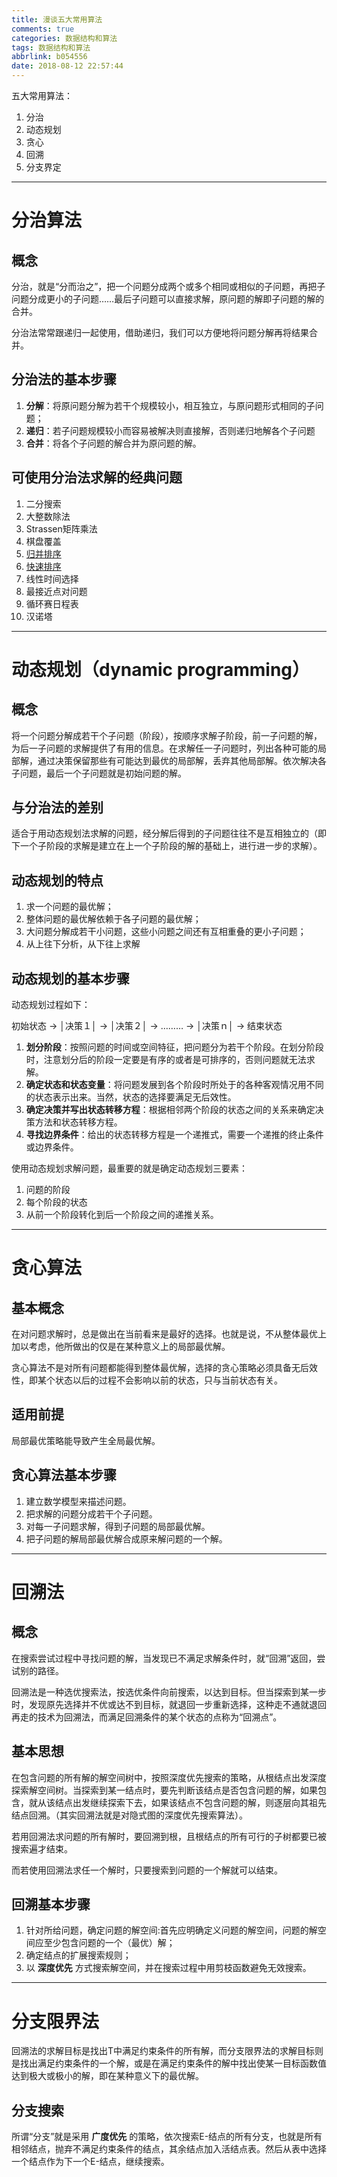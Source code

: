 ```yaml
---
title: 漫谈五大常用算法
comments: true
categories: 数据结构和算法
tags: 数据结构和算法
abbrlink: b054556
date: 2018-08-12 22:57:44
---
```


五大常用算法：

1. 分治
2. 动态规划
3. 贪心
4. 回溯
5. 分支界定

<!-- more -->

---

# 分治算法

## 概念

分治，就是“分而治之”，把一个问题分成两个或多个相同或相似的子问题，再把子问题分成更小的子问题……最后子问题可以直接求解，原问题的解即子问题的解的合并。

分治法常常跟递归一起使用，借助递归，我们可以方便地将问题分解再将结果合并。

## 分治法的基本步骤

1. **分解**：将原问题分解为若干个规模较小，相互独立，与原问题形式相同的子问题；
2. **递归**：若子问题规模较小而容易被解决则直接解，否则递归地解各个子问题
3. **合并**：将各个子问题的解合并为原问题的解。

## 可使用分治法求解的经典问题

1. 二分搜索
2. 大整数除法
3. Strassen矩阵乘法
4. 棋盘覆盖
5. [归并排序](../post/4e99e3ae.html)
6. [快速排序](../post/a4803490.html)
7. 线性时间选择
8. 最接近点对问题
9. 循环赛日程表
10. 汉诺塔

---

# 动态规划（dynamic programming）

## 概念

将一个问题分解成若干个子问题（阶段），按顺序求解子阶段，前一子问题的解，为后一子问题的求解提供了有用的信息。在求解任一子问题时，列出各种可能的局部解，通过决策保留那些有可能达到最优的局部解，丢弃其他局部解。依次解决各子问题，最后一个子问题就是初始问题的解。

## 与分治法的差别

适合于用动态规划法求解的问题，经分解后得到的子问题往往不是互相独立的（即下一个子阶段的求解是建立在上一个子阶段的解的基础上，进行进一步的求解）。

## 动态规划的特点

1. 求一个问题的最优解；
2. 整体问题的最优解依赖于各子问题的最优解；
3. 大问题分解成若干小问题，这些小问题之间还有互相重叠的更小子问题；
4. 从上往下分析，从下往上求解

## 动态规划的基本步骤

动态规划过程如下：

初始状态 → │决策１│ → │决策２│ → ……… → │决策ｎ│ → 结束状态

1. **划分阶段**：按照问题的时间或空间特征，把问题分为若干个阶段。在划分阶段时，注意划分后的阶段一定要是有序的或者是可排序的，否则问题就无法求解。
2. **确定状态和状态变量**：将问题发展到各个阶段时所处于的各种客观情况用不同的状态表示出来。当然，状态的选择要满足无后效性。
3. **确定决策并写出状态转移方程**：根据相邻两个阶段的状态之间的关系来确定决策方法和状态转移方程。
4. **寻找边界条件**：给出的状态转移方程是一个递推式，需要一个递推的终止条件或边界条件。

使用动态规划求解问题，最重要的就是确定动态规划三要素：

1. 问题的阶段
2. 每个阶段的状态
3. 从前一个阶段转化到后一个阶段之间的递推关系。

---

# 贪心算法

## 基本概念

在对问题求解时，总是做出在当前看来是最好的选择。也就是说，不从整体最优上加以考虑，他所做出的仅是在某种意义上的局部最优解。

贪心算法不是对所有问题都能得到整体最优解，选择的贪心策略必须具备无后效性，即某个状态以后的过程不会影响以前的状态，只与当前状态有关。

## 适用前提

局部最优策略能导致产生全局最优解。

## 贪心算法基本步骤

1. 建立数学模型来描述问题。
2. 把求解的问题分成若干个子问题。
3. 对每一子问题求解，得到子问题的局部最优解。
4. 把子问题的解局部最优解合成原来解问题的一个解。

---

# 回溯法

## 概念

在搜索尝试过程中寻找问题的解，当发现已不满足求解条件时，就“回溯”返回，尝试别的路径。

回溯法是一种选优搜索法，按选优条件向前搜索，以达到目标。但当探索到某一步时，发现原先选择并不优或达不到目标，就退回一步重新选择，这种走不通就退回再走的技术为回溯法，而满足回溯条件的某个状态的点称为“回溯点”。

## 基本思想

在包含问题的所有解的解空间树中，按照深度优先搜索的策略，从根结点出发深度探索解空间树。当探索到某一结点时，要先判断该结点是否包含问题的解，如果包含，就从该结点出发继续探索下去，如果该结点不包含问题的解，则逐层向其祖先结点回溯。（其实回溯法就是对隐式图的深度优先搜索算法）。

若用回溯法求问题的所有解时，要回溯到根，且根结点的所有可行的子树都要已被搜索遍才结束。

而若使用回溯法求任一个解时，只要搜索到问题的一个解就可以结束。

## 回溯基本步骤

1. 针对所给问题，确定问题的解空间:首先应明确定义问题的解空间，问题的解空间应至少包含问题的一个（最优）解；
2. 确定结点的扩展搜索规则；
3. 以 **深度优先** 方式搜索解空间，并在搜索过程中用剪枝函数避免无效搜索。

---

# 分支限界法

回溯法的求解目标是找出T中满足约束条件的所有解，而分支限界法的求解目标则是找出满足约束条件的一个解，或是在满足约束条件的解中找出使某一目标函数值达到极大或极小的解，即在某种意义下的最优解。

## 分支搜索

所谓“分支”就是采用 **广度优先** 的策略，依次搜索E-结点的所有分支，也就是所有相邻结点，抛弃不满足约束条件的结点，其余结点加入活结点表。然后从表中选择一个结点作为下一个E-结点，继续搜索。
